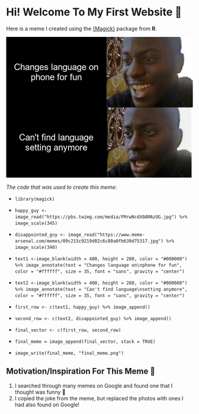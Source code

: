 # Hi! Welcome To My First Website 🥳

Here is a meme I created using the [{Magick}](https://cran.r-project.org/web/packages/magick/vignettes/intro.html) package from **R**.

![](meme.png)

*The code that was used to create this meme:*

* `library(magick)`

* `happy_guy <- image_read("https://pbs.twimg.com/media/FMrwNcdX0AMAzOG.jpg") %>%
  image_scale(345)`
  
* `disappointed_guy <- image_read("https://www.meme-arsenal.com/memes/09c215c9219d02c6c80a0fb639d75317.jpg") %>%
  image_scale(340)`

* `text1 <-image_blank(width = 400, height = 280, color = "#000000") %>%
  image_annotate(text = "Changes language on\nphone for fun", color = "#ffffff", size = 35, font = "sans", gravity = "center")`

* `text2 <-image_blank(width = 400, height = 280, color = "#000000") %>%
  image_annotate(text = "Can't find language\nsetting anymore", color = "#ffffff", size = 35, font = "sans", gravity = "center")`

* `first_row <- c(text1, happy_guy) %>%
  image_append()`

* `second_row <- c(text2, disappointed_guy) %>%
  image_append()`

* `final_vector <- c(first_row, second_row)`

* `final_meme = image_append(final_vector, stack = TRUE)`

* `image_write(final_meme, "final_meme.png")`

## Motivation/Inspiration For This Meme 🤔

1. I searched through many memes on Google and found one that I thought was funny 🤣
2. I copied the joke from the meme, but replaced the photos with ones I had also found on Google!
